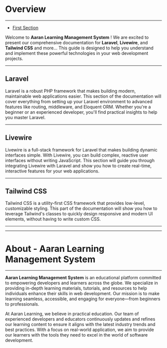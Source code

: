 # Overview

---

- [First Section](#section-1)

<a name="section-1"></a>

Welcome to **Aaran Learning Management System** ! We are excited to present our comprehensive documentation for **Laravel**, **Livewire**, and **Tailwind CSS** and more... This guide is designed to help you understand and implement these powerful technologies in your web development projects.

---
<larecipe-progress type="success" :value="100"></larecipe-progress>


## Laravel

Laravel is a robust PHP framework that makes building modern, maintainable web applications easier. This section of the documentation will cover everything from setting up your Laravel environment to advanced features like routing, middleware, and Eloquent ORM. Whether you're a beginner or an experienced developer, you'll find practical insights to help you master Laravel.

---

## Livewire

Livewire is a full-stack framework for Laravel that makes building dynamic interfaces simple. With Livewire, you can build complex, reactive user interfaces without writing JavaScript. This section will guide you through integrating Livewire with Laravel and show you how to create real-time, interactive features for your web applications.

---

## Tailwind CSS

Tailwind CSS is a utility-first CSS framework that provides low-level, customizable styling. This part of the documentation will show you how to leverage Tailwind's classes to quickly design responsive and modern UI elements, without having to write custom CSS.

---
<larecipe-progress type="success" :value="100"></larecipe-progress>

---

# About - Aaran Learning Management System

---

**Aaran Learning Management System** is an educational platform committed to empowering developers and learners across the globe. We specialize in providing in-depth learning materials, tutorials, and resources to help individuals enhance their skills in web development. Our mission is to make learning seamless, accessible, and engaging for everyone—from beginners to professionals.

At Aaran Learning, we believe in practical education. Our team of experienced developers and educators continuously updates and refines our learning content to ensure it aligns with the latest industry trends and best practices. With a focus on real-world application, we aim to provide our learners with the tools they need to excel in the world of software development.

